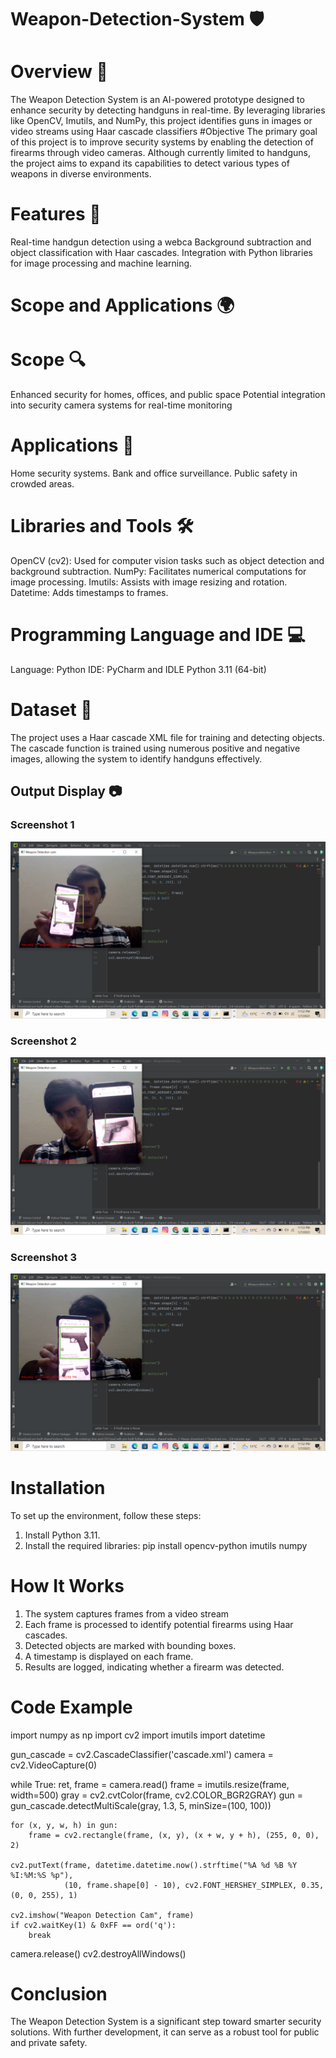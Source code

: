 # Weapon-Detection-System 🛡️
# Overview 📖
The Weapon Detection System is an AI-powered prototype designed to enhance security by detecting handguns in real-time. By leveraging libraries like OpenCV, Imutils, and NumPy, this project identifies guns in images or video streams using Haar cascade classifiers
#Objective
The primary goal of this project is to improve security systems by enabling the detection of firearms through video cameras. Although currently limited to handguns, the project aims to expand its capabilities to detect various types of weapons in diverse environments.
# Features 🎯
Real-time handgun detection using a webca
Background subtraction and object classification with Haar cascades.
Integration with Python libraries for image processing and machine learning.
# Scope and Applications 🌍
# Scope 🔍
Enhanced security for homes, offices, and public space
Potential integration into security camera systems for real-time monitoring
# Applications 🏢
Home security systems.
Bank and office surveillance.
Public safety in crowded areas.
# Libraries and Tools 🛠️
OpenCV (cv2): Used for computer vision tasks such as object detection and background subtraction.
NumPy: Facilitates numerical computations for image processing.
Imutils: Assists with image resizing and rotation.
Datetime: Adds timestamps to frames.
# Programming Language and IDE 💻
Language: Python
IDE: PyCharm and IDLE Python 3.11 (64-bit)

# Dataset 📂
The project uses a Haar cascade XML file for training and detecting objects. The cascade function is trained using numerous positive and negative images, allowing the system to identify handguns effectively.
## Output Display 📷

### Screenshot 1
![Screenshot 1](https://raw.githubusercontent.com/SyedMuhammadHamzaAli/Weapon-Detection-System/main/Images/Screenshot%20(120).png)

### Screenshot 2
![Screenshot 2](https://raw.githubusercontent.com/SyedMuhammadHamzaAli/Weapon-Detection-System/main/Images/Screenshot%20(123).png)

### Screenshot 3
![Screenshot 3](https://raw.githubusercontent.com/SyedMuhammadHamzaAli/Weapon-Detection-System/main/Images/Screenshot%20(122).png)
 # Installation
 To set up the environment, follow these steps:
 1. Install Python 3.11.
 2. Install the required libraries:
    pip install opencv-python imutils numpy
# How It Works
1. The system captures frames from a video stream
2. Each frame is processed to identify potential firearms using Haar cascades.
3. Detected objects are marked with bounding boxes.
4. A timestamp is displayed on each frame.
5. Results are logged, indicating whether a firearm was detected.


# Code Example

import numpy as np
import cv2
import imutils
import datetime

gun_cascade = cv2.CascadeClassifier('cascade.xml')
camera = cv2.VideoCapture(0)

while True:
    ret, frame = camera.read()
    frame = imutils.resize(frame, width=500)
    gray = cv2.cvtColor(frame, cv2.COLOR_BGR2GRAY)
    gun = gun_cascade.detectMultiScale(gray, 1.3, 5, minSize=(100, 100))

    for (x, y, w, h) in gun:
        frame = cv2.rectangle(frame, (x, y), (x + w, y + h), (255, 0, 0), 2)

    cv2.putText(frame, datetime.datetime.now().strftime("%A %d %B %Y %I:%M:%S %p"),
                (10, frame.shape[0] - 10), cv2.FONT_HERSHEY_SIMPLEX, 0.35, (0, 0, 255), 1)

    cv2.imshow("Weapon Detection Cam", frame)
    if cv2.waitKey(1) & 0xFF == ord('q'):
        break

camera.release()
cv2.destroyAllWindows()



# Conclusion
The Weapon Detection System is a significant step toward smarter security solutions. With further development, it can serve as a robust tool for public and private safety.






